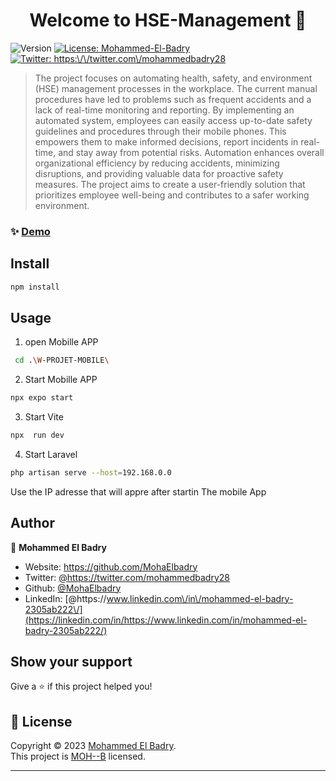 <h1 align="center">Welcome to HSE-Management 👋</h1>
<p>
  <img alt="Version" src="https://img.shields.io/badge/version-V1.0-blue.svg?cacheSeconds=2592000" />
  <a href="https://github.com/MohaElbadry" target="_blank">
    <img alt="License: Mohammed-El-Badry" src="https://img.shields.io/badge/License-MOH--B-yellow.svg" />
  </a>
  <a href="https://twitter.com/https:\/\/twitter.com\/mohammedbadry28" target="_blank">
    <img alt="Twitter: https:\/\/twitter.com\/mohammedbadry28" src="https://img.shields.io/twitter/follow/https:\/\/twitter.com\/mohammedbadry28.svg?style=social" />
  </a>
</p>

> The project focuses on automating health, safety, and environment (HSE) management processes in the workplace. The current manual procedures have led to problems such as frequent accidents and a lack of real-time monitoring and reporting. By implementing an automated system, employees can easily access up-to-date safety guidelines and procedures through their mobile phones. This empowers them to make informed decisions, report incidents in real-time, and stay away from potential risks. Automation enhances overall organizational efficiency by reducing accidents, minimizing disruptions, and providing valuable data for proactive safety measures. The project aims to create a user-friendly solution that prioritizes employee well-being and contributes to a safer working environment.

### ✨ [Demo](//URL//)

## Install

```sh
npm install
```

## Usage

1. open Mobille APP

```sh
 cd .\W-PROJET-MOBILE\
```

2. Start Mobille APP

```sh
npx expo start
```

3. Start Vite

```sh
npx  run dev
```

4. Start Laravel

```sh
php artisan serve --host=192.168.0.0
```

Use the IP adresse that will appre after startin The mobile App

## Author

👤 **Mohammed El Badry**

-   Website: https://github.com/MohaElbadry
-   Twitter: [@https:\/\/twitter.com\/mohammedbadry28](https://twitter.com/https://twitter.com/mohammedbadry28)
-   Github: [@MohaElbadry](https://github.com/MohaElbadry)
-   LinkedIn: [@https:\/\/www.linkedin.com\/in\/mohammed-el-badry-2305ab222\/](https://linkedin.com/in/https://www.linkedin.com/in/mohammed-el-badry-2305ab222/)

## Show your support

Give a ⭐️ if this project helped you!

## 📝 License

Copyright © 2023 [Mohammed El Badry](https://github.com/MohaElbadry).<br />
This project is [MOH--B](https://github.com/MohaElbadry) licensed.

---

